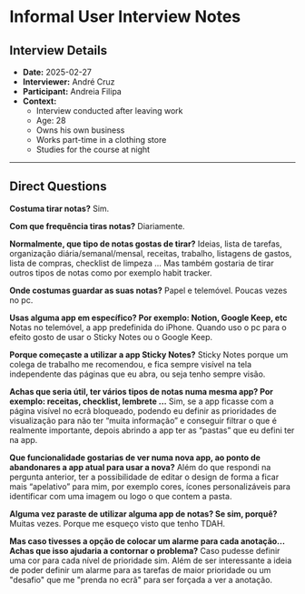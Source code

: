 # Informal User Interview Notes

## Interview Details
- **Date:** 2025-02-27
- **Interviewer:** André Cruz
- **Participant:** Andreia Filipa
- **Context:**
  - Interview conducted after leaving work
  - Age: 28
  - Owns his own business
  - Works part-time in a clothing store
  - Studies for the course at night

---

## Direct Questions


 **Costuma tirar notas?**
Sim.

**Com que frequência tiras notas?**
Diariamente.

**Normalmente, que tipo de notas gostas de tirar?**
Ideias, lista de tarefas, organização diária/semanal/mensal, receitas, trabalho, listagens de gastos, lista de compras, checklist de limpeza … Mas também gostaria de tirar outros tipos de notas como por exemplo habit tracker.

**Onde costumas guardar as suas notas?**
Papel e telemóvel. Poucas vezes no pc.

**Usas alguma app em específico? Por exemplo: Notion, Google Keep, etc**
Notas no telemóvel, a app predefinida do iPhone.
Quando uso o pc para o efeito gosto de usar o Sticky Notes ou o Google Keep.

**Porque começaste a utilizar a app Sticky Notes?**
Sticky Notes porque um colega de trabalho me recomendou, e fica sempre visível na tela independente das páginas que eu abra, ou seja tenho sempre visão.

**Achas que seria útil, ter vários tipos de notas numa mesma app? Por exemplo: receitas, checklist, lembrete ...**
Sim, se a app ficasse com a página visível no ecrã bloqueado, podendo eu definir as prioridades de visualização para não ter “muita informação” e conseguir filtrar o que é realmente importante, depois abrindo a app ter as “pastas” que eu defini ter na app.

**Que funcionalidade gostarias de ver numa nova app, ao ponto de abandonares a app atual para usar a nova?**
Além do que respondi na pergunta anterior, ter a possibilidade de editar o design de forma a ficar mais “apelativo” para mim, por exemplo cores, ícones personalizáveis para identificar com uma imagem ou logo o que contem a pasta.

**Alguma vez paraste de utilizar alguma app de notas? Se sim, porquê?**
Muitas vezes. Porque me esqueço visto que tenho TDAH.

**Mas caso tivesses a opção de colocar um alarme para cada anotação... Achas que isso ajudaria a contornar o problema?**
Caso pudesse definir uma cor para cada nível de prioridade sim. Além de ser interessante a ideia de poder definir um alarme para as tarefas de maior prioridade ou um "desafio" que me "prenda no ecrã" para ser forçada a ver a anotação.
